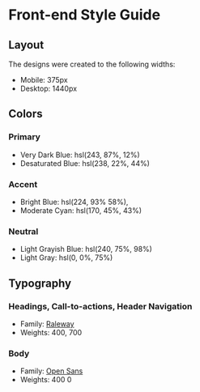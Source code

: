 # Front-end Style Guide

## Layout

The designs were created to the following widths:

- Mobile: 375px
- Desktop: 1440px

## Colors

### Primary

- Very Dark Blue: hsl(243, 87%, 12%)
- Desaturated Blue: hsl(238, 22%, 44%)

### Accent

- Bright Blue: hsl(224, 93% 58%),
- Moderate Cyan: hsl(170, 45%, 43%)

### Neutral

- Light Grayish Blue: hsl(240, 75%, 98%)
- Light Gray: hsl(0, 0%, 75%)

## Typography

### Headings, Call-to-actions, Header Navigation

- Family: [Raleway](https://fonts.google.com/specimen/Raleway)
- Weights: 400, 700

### Body

- Family: [Open Sans](https://fonts.google.com/specimen/Open+Sans)
- Weights: 400 0